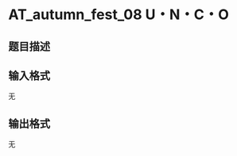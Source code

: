 # AT_autumn_fest_08 U・N・C・O

## 题目描述

[problemUrl]: https://atcoder.jp/contests/autumn_fest/tasks/autumn_fest_08

## 输入格式

无

## 输出格式

无